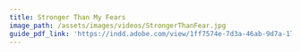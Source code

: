 ```yaml
---
title: Stronger Than My Fears
image_path: /assets/images/videos/StrongerThanFear.jpg
guide_pdf_link: 'https://indd.adobe.com/view/1ff7574e-7d3a-46ab-9d7a-17f37d2a6527'
---
```



